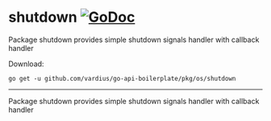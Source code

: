 # shutdown [![GoDoc](https://godoc.org/github.com/vardius/go-api-boilerplate/pkg/os/shutdown?status.svg)](https://godoc.org/github.com/vardius/go-api-boilerplate/pkg/os/shutdown)
Package shutdown provides simple shutdown signals handler with callback handler

Download:
```shell
go get -u github.com/vardius/go-api-boilerplate/pkg/os/shutdown
```

* * *
Package shutdown provides simple shutdown signals handler with callback handler
